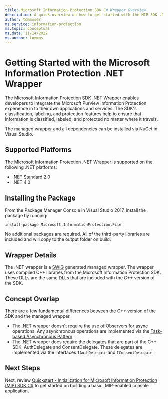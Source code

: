 ```yaml
---
title: Microsoft Information Protection SDK C# Wrapper Overview
description: A quick overview on how to get started with the MIP SDK .NET wrapper, and the differences between the .NET wrapper and C++ SDK.
author: tommoser
ms.service: information-protection
ms.topic: conceptual
ms.date: 11/14/2022
ms.author: tommos
---
```

# Getting Started with the Microsoft Information Protection .NET Wrapper

The Microsoft Information Protection SDK .NET Wrapper enables developers to integrate the Microsoft Purview Information Protection experience in to their own applications and services. The SDK's classification, labeling, and protection features help to ensure that information is classified, labeled, and protected no matter where it travels. 

The managed wrapper and all dependencies can be installed via NuGet in Visual Studio.

## Supported Platforms

The Microsoft Information Protection .NET Wrapper is supported on the following .NET platforms:

* .NET Standard 2.0
* .NET 4.0

## Installing the Package

From the Package Manager Console in Visual Studio 2017, install the package by running:

`install-package Microsoft.InformationProtection.File`

No additional packages are required. All of the third-party libraries are included and will copy to the output folder on build.

## Wrapper Details

The .NET wrapper is a [SWIG](https://swig.org/) generated managed wrapper. The wrapper uses compiled C++ libraries from the Microsoft Information Protection SDK. These DLLs are the same DLLs that are included with the C++ version of the SDK.

## Concept Overlap

There are a few fundamental differences between the C++ version of the SDK and the managed wrapper.

* The .NET wrapper doesn't require the use of Observers for async operations. Any asynchronous operations are implemented via the [Task-based Asynchronous Pattern](/dotnet/standard/asynchronous-programming-patterns/task-based-asynchronous-pattern-tap).
* The .NET wrapper does require the delegates that are part of the C++ SDK: AuthDelegate and ConsentDelegate. These delegates are implemented via the interfaces `IAuthDelegate` and `IConsentDelegate`

## Next Steps

Next, review [Quickstart - Initialization for Microsoft Information Protection (MIP) SDK C#](quick-app-initialization-csharp.md) to get started on building a basic, MIP-enabled console application.
